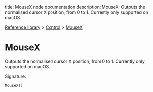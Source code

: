 title: MouseX node documentation
description: MouseX: Outputs the normalised cursor X position, from 0 to 1. Currently only supported on macOS.

[Reference library](../../index.md) > [Control](../index.md) > [MouseX](index.md)

# MouseX

Outputs the normalised cursor X position, from 0 to 1. Currently only supported on macOS.

Signature:
```python
MouseX()
```

